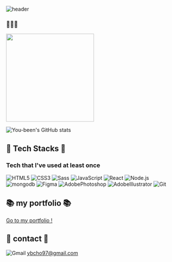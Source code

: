 ![header](https://capsule-render.vercel.app/api?type=waving&color=F3C5C5&height=200&section=header&text=CHO%20YOU%20BEEN&Size=50&fontSize=50&fontColor=999999)

### 🍒🍒🍒
  
<p align="center">
  <a href="https://hits.seeyoufarm.com/api/count/incr/badge.svg?url=https%3A%2F%2Fgithub.com%2Fyou-been&count_bg=%23ED6DA3&title_bg=%2386757E&icon=github.svg&icon_color=%23E1DEDE&title=hits&edge_flat=false"/></a>
</p>

<img src="https://github.com/you-been/you-been/assets/142865292/e08d381a-39bb-408d-a419-3df805f7c84e" width="240" height="240">


![You-been's GitHub stats](https://github-readme-stats.vercel.app/api?username=You-been&show_icons=true&theme=dracula)


## 💪 Tech Stacks 💪
### Tech that I've used at least once
![HTML5](https://img.shields.io/badge/HTML5-E34F26.svg?&style=for-the-badge&logo=HTML5&logoColor=white)
![CSS3](https://img.shields.io/badge/CSS3-1572B6.svg?&style=for-the-badge&logo=CSS3&logoColor=white)
![Sass](https://img.shields.io/badge/Sass-CC6699.svg?&style=for-the-badge&logo=Sass&logoColor=white)
![JavaScript](https://img.shields.io/badge/JavaScript-F7DF1E.svg?&style=for-the-badge&logo=JavaScript&logoColor=white)
![React](https://img.shields.io/badge/React-61DAFB.svg?&style=for-the-badge&logo=React&logoColor=white)
![Node.js](https://img.shields.io/badge/Node.js-339933.svg?&style=for-the-badge&logo=Node.js&logoColor=white)
</br>
![mongodb](https://img.shields.io/badge/mongodb-47A248.svg?&style=for-the-badge&logo=mongodb&logoColor=white)
![Figma](https://img.shields.io/badge/Figma-F24E1E.svg?&style=for-the-badge&logo=Figma&logoColor=white)
![AdobePhotoshop](https://img.shields.io/badge/Adobe%20Photoshop-31A8FF.svg?&style=for-the-badge&logo=AdobePhotoshop&logoColor=white)
![AdobeIllustrator](https://img.shields.io/badge/Adobe%20Illustrator-FF9A00.svg?&style=for-the-badge&logo=AdobeIllustrator&logoColor=white)
![Git](https://img.shields.io/badge/Git-F05032.svg?&style=for-the-badge&logo=Git&logoColor=white)


## 📚 my portfolio 📚
<a href="https://you-been.github.io/Youbeen-Portfolio/" target="_blank">Go to my portfolio !</a>


## 📧 contact 📧
![Gmail](https://img.shields.io/badge/Gmail-EA4335.svg?&style=for-the-badge&logo=Gmail&logoColor=white) ybcho97@gmail.com
